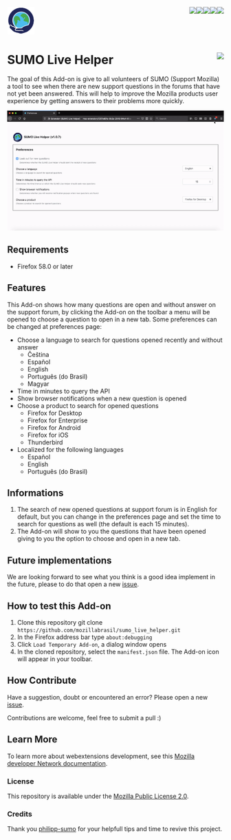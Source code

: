 [<img align="right" src="https://img.shields.io/github/issues/mozillabrasil/sumo_live_helper.svg">](https://github.com/mozillabrasil/sumo_live_helper/issues)
[<img align="right" src="https://img.shields.io/github/license/mozillabrasil/sumo_live_helper.svg">](https://github.com/mozillabrasil/sumo_live_helper/blob/master/LICENSE)
[<img align="right" src="https://img.shields.io/github/forks/mozillabrasil/sumo_live_helper.svg">](https://github.com/mozillabrasil/sumo_live_helper/network/members)
[<img align="right" src="https://img.shields.io/github/stars/mozillabrasil/sumo_live_helper.svg">](https://github.com/mozillabrasil/sumo_live_helper/stargazers)
[<img align="right" src="https://img.shields.io/github/release/mozillabrasil/sumo_live_helper.svg">](https://github.com/mozillabrasil/sumo_live_helper/releases)

![SUMO_Live_Helper_icon](src/res/icons/icon-64.png)
# SUMO Live Helper [<img align="right" src="https://addons.cdn.mozilla.net/static/img/addons-buttons/AMO-button_2.png">](https://addons.mozilla.org/en-US/firefox/addon/sumo-live-helper-/)
The goal of this Add-on is give to all volunteers of SUMO (Support Mozilla) a tool to see when there are new support questions in the forums that have not yet been answered. This will help to improve the Mozilla products user experience by getting answers to their problems more quickly.

![SUMO_Live_Helper gif](sumo_live_helper.gif)

## Requirements
* Firefox 58.0 or later

## Features
This Add-on shows how many questions are open and without answer on the support forum, by clicking the Add-on on the toolbar a menu will be opened to choose a question to open in a new tab. Some preferences can be changed at preferences page:
- Choose a language to search for questions opened recently and without answer
    - Čeština
    - Español
    - English
    - Português (do Brasil)
    - Magyar
- Time in minutes to query the API
- Show browser notifications when a new question is opened
- Choose a product to search for opened questions
    - Firefox for Desktop
    - Firefox for Enterprise
    - Firefox for Android
    - Firefox for iOS
    - Thunderbird
- Localized for the following languages
    - Español
    - English
    - Português (do Brasil)

## Informations
1. The search of new opened questions at support forum is in English for default, but you can change in the preferences page and set the time to search for questions as well (the default is each 15 minutes).
2. The Add-on will show to you the questions that have been opened giving to you the option to choose and open in a new tab.

## Future implementations
We are looking forward to see what you think is a good idea implement in the future, please to do that open a new [issue](https://github.com/mozillabrasil/sumo_live_helper/issues).

## How to test this Add-on
1. Clone this repository git clone ```https://github.com/mozillabrasil/sumo_live_helper.git```
2. In the Firefox address bar type ```about:debugging```
3. Click ```Load Temporary Add-on```, a dialog window opens
4. In the cloned repository, select the ```manifest.json``` file. The Add-on icon will appear in your toolbar.

## How Contribute
Have a suggestion, doubt or encountered an error? Please open a new [issue](https://github.com/mozillabrasil/sumo_live_helper/issues).

Contributions are welcome, feel free to submit a pull :)

## Learn More
To learn more about webextensions development, see this [Mozilla developer Network documentation](https://developer.mozilla.org/en-US/Add-ons/WebExtensions).

### License
This repository is available under the [Mozilla Public License 2.0](https://github.com/mozillabrasil/sumo_live_helper/blob/master/LICENSE).

### Credits
Thank you [philipp-sumo](https://github.com/philipp-sumo/) for your helpfull tips and time to revive this project.
